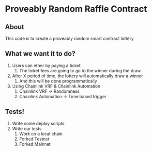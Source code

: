 # Proveably Random Raffle Contract

## About

This code is to create a proveably random smart contract lottery

## What we want it to do?

1. Users can ether by paying a ticket
   1. The ticket fees are going to go to the winner during the draw
2. After X period of time, the lottery will automatically draw a winner
   1. And this will be done programmatically
3. Using Chainlink VRF & Chainlink Automation
   1. Chainlink VRF -> Randomness
   2. Chainlink Automation -> Time based trigger

## Tests!

1. Write some deploy scripts
2. Write our tests
   1. Work on a local chain
   2. Forked Testnet
   3. Forked Mainnet
